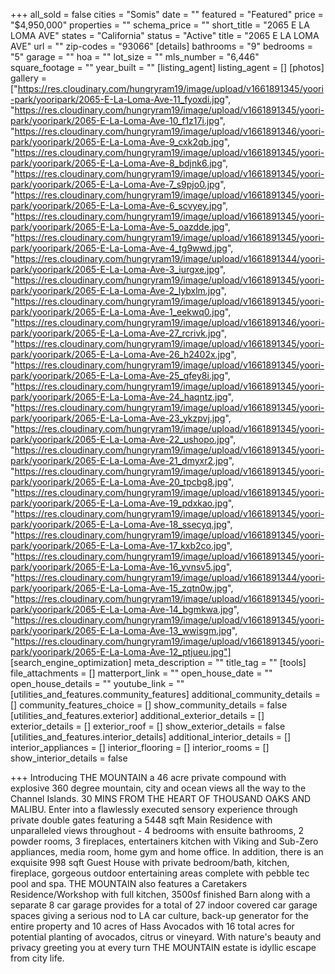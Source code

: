 +++
all_sold = false
cities = "Somis"
date = ""
featured = "Featured"
price = "$4,950,000"
properties = ""
schema_price = ""
short_title = "2065 E LA LOMA AVE"
states = "California"
status = "Active"
title = "2065 E LA LOMA AVE"
url = ""
zip-codes = "93066"
[details]
bathrooms = "9"
bedrooms = "5"
garage = ""
hoa = ""
lot_size = ""
mls_number = "6,446"
square_footage = ""
year_built = ""
[listing_agent]
listing_agent = []
[photos]
gallery = ["https://res.cloudinary.com/hungryram19/image/upload/v1661891345/yoori-park/yooripark/2065-E-La-Loma-Ave-11_fyoxdi.jpg", "https://res.cloudinary.com/hungryram19/image/upload/v1661891345/yoori-park/yooripark/2065-E-La-Loma-Ave-10_f1z17i.jpg", "https://res.cloudinary.com/hungryram19/image/upload/v1661891346/yoori-park/yooripark/2065-E-La-Loma-Ave-9_cxk2qb.jpg", "https://res.cloudinary.com/hungryram19/image/upload/v1661891345/yoori-park/yooripark/2065-E-La-Loma-Ave-8_bdjnk6.jpg", "https://res.cloudinary.com/hungryram19/image/upload/v1661891345/yoori-park/yooripark/2065-E-La-Loma-Ave-7_s9pjo0.jpg", "https://res.cloudinary.com/hungryram19/image/upload/v1661891345/yoori-park/yooripark/2065-E-La-Loma-Ave-6_scvyey.jpg", "https://res.cloudinary.com/hungryram19/image/upload/v1661891345/yoori-park/yooripark/2065-E-La-Loma-Ave-5_oazdde.jpg", "https://res.cloudinary.com/hungryram19/image/upload/v1661891345/yoori-park/yooripark/2065-E-La-Loma-Ave-4_tg9wwd.jpg", "https://res.cloudinary.com/hungryram19/image/upload/v1661891344/yoori-park/yooripark/2065-E-La-Loma-Ave-3_iurgxe.jpg", "https://res.cloudinary.com/hungryram19/image/upload/v1661891345/yoori-park/yooripark/2065-E-La-Loma-Ave-2_lybxlm.jpg", "https://res.cloudinary.com/hungryram19/image/upload/v1661891345/yoori-park/yooripark/2065-E-La-Loma-Ave-1_eekwq0.jpg", "https://res.cloudinary.com/hungryram19/image/upload/v1661891346/yoori-park/yooripark/2065-E-La-Loma-Ave-27_rcrivk.jpg", "https://res.cloudinary.com/hungryram19/image/upload/v1661891345/yoori-park/yooripark/2065-E-La-Loma-Ave-26_h2402x.jpg", "https://res.cloudinary.com/hungryram19/image/upload/v1661891345/yoori-park/yooripark/2065-E-La-Loma-Ave-25_qfey8i.jpg", "https://res.cloudinary.com/hungryram19/image/upload/v1661891345/yoori-park/yooripark/2065-E-La-Loma-Ave-24_haqntz.jpg", "https://res.cloudinary.com/hungryram19/image/upload/v1661891345/yoori-park/yooripark/2065-E-La-Loma-Ave-23_ykzpvj.jpg", "https://res.cloudinary.com/hungryram19/image/upload/v1661891345/yoori-park/yooripark/2065-E-La-Loma-Ave-22_ushopo.jpg", "https://res.cloudinary.com/hungryram19/image/upload/v1661891345/yoori-park/yooripark/2065-E-La-Loma-Ave-21_dmyxr2.jpg", "https://res.cloudinary.com/hungryram19/image/upload/v1661891345/yoori-park/yooripark/2065-E-La-Loma-Ave-20_tpcbg8.jpg", "https://res.cloudinary.com/hungryram19/image/upload/v1661891345/yoori-park/yooripark/2065-E-La-Loma-Ave-19_pdxkao.jpg", "https://res.cloudinary.com/hungryram19/image/upload/v1661891345/yoori-park/yooripark/2065-E-La-Loma-Ave-18_ssecyq.jpg", "https://res.cloudinary.com/hungryram19/image/upload/v1661891345/yoori-park/yooripark/2065-E-La-Loma-Ave-17_kxb2co.jpg", "https://res.cloudinary.com/hungryram19/image/upload/v1661891345/yoori-park/yooripark/2065-E-La-Loma-Ave-16_yvnsv5.jpg", "https://res.cloudinary.com/hungryram19/image/upload/v1661891344/yoori-park/yooripark/2065-E-La-Loma-Ave-15_zqtn0w.jpg", "https://res.cloudinary.com/hungryram19/image/upload/v1661891345/yoori-park/yooripark/2065-E-La-Loma-Ave-14_bgmkwa.jpg", "https://res.cloudinary.com/hungryram19/image/upload/v1661891345/yoori-park/yooripark/2065-E-La-Loma-Ave-13_wwisgm.jpg", "https://res.cloudinary.com/hungryram19/image/upload/v1661891345/yoori-park/yooripark/2065-E-La-Loma-Ave-12_ptjueu.jpg"]
[search_engine_optimization]
meta_description = ""
title_tag = ""
[tools]
file_attachments = []
matterport_link = ""
open_house_date = ""
open_house_details = ""
youtube_link = ""
[utilities_and_features.community_features]
additional_community_details = []
community_features_choice = []
show_community_details = false
[utilities_and_features.exterior]
additional_exterior_details = []
exterior_details = []
exterior_roof = []
show_exterior_details = false
[utilities_and_features.interior_details]
additional_interior_details = []
interior_appliances = []
interior_flooring = []
interior_rooms = []
show_interior_details = false

+++
Introducing THE MOUNTAIN a 46 acre private compound with explosive 360 degree mountain, city and ocean views all the way to the Channel Islands. 30 MINS FROM THE HEART OF THOUSAND OAKS AND MALIBU. Enter into a flawlessly executed sensory experience through private double gates featuring a 5448 sqft Main Residence with unparalleled views throughout - 4 bedrooms with ensuite bathrooms, 2 powder rooms, 3 fireplaces, entertainers kitchen with Viking and Sub-Zero appliances, media room, home gym and home office. In addition, there is an exquisite 998 sqft Guest House with private bedroom/bath, kitchen, fireplace, gorgeous outdoor entertaining areas complete with pebble tec pool and spa. THE MOUNTAIN also features a Caretakers Residence/Workshop with full kitchen, 3500sf finished Barn along with a separate 8 car garage provides for a total of 27 indoor covered car garage spaces giving a serious nod to LA car culture, back-up generator for the entire property and 10 acres of Hass Avocados with 16 total acres for potential planting of avocados, citrus or vineyard. With nature's beauty and privacy greeting you at every turn THE MOUNTAIN estate is idyllic escape from city life.